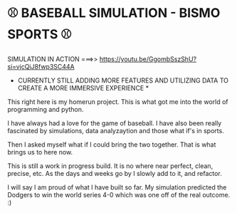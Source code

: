 # ⚾ BASEBALL SIMULATION - BISMO SPORTS ⚾
SIMULATION IN ACTION ===>> https://youtu.be/GgombSszShU?si=vjcQiJ8fwp3SC44A

* CURRENTLY STILL ADDING MORE FEATURES AND UTILIZING DATA TO CREATE A MORE IMMERSIVE EXPERIENCE *

This right here is my homerun project. This is what got me into the world of programming and python.

I have always had a love for the game of baseball. I have also been really fascinated by simulations, data analyzaytion and those what if's in sports.

Then I asked myself what if I could bring the two together. That is what brings us to here now. 

This is still a work in progress build. It is no where near perfect, clean, precise, etc. As the days and weeks go by I slowly add to it, and refactor. 

I will say I am proud of what I have built so far. My simulation predicted the Dodgers to win the world series 4-0 which was one off of the real outcome. :)
